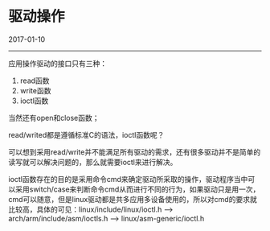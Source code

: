 # 驱动操作

2017-01-10

-----------------


应用操作驱动的接口只有三种：

1. read函数
2. write函数
3. ioctl函数

当然还有open和close函数；

read/writed都是遵循标准C的语法，ioctl函数呢？

可以想到采用read/write并不能满足所有驱动的需求，还有很多驱动并不是简单的读写就可以解决问题的，那么就需要ioctl来进行解决。

ioctl函数存在的目的是采用命令cmd来确定驱动所采取的操作，驱动程序当中可以采用switch/case来判断命令cmd从而进行不同的行为，如果驱动只是用一次，cmd可以随意，但是linux驱动都是共多应用多设备使用的，所以对cmd的要求就比较高，具体的可见：linux/include/linux/ioctl.h --> arch/arm/include/asm/ioctls.h --> linux/asm-generic/ioctl.h
